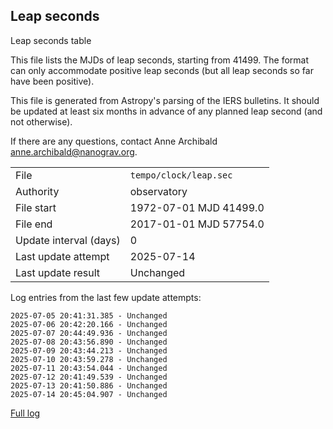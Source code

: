 
## Leap seconds

Leap seconds table

This file lists the MJDs of leap seconds, starting from 41499.
The format can only accommodate positive leap seconds (but all
leap seconds so far have been positive).

This file is generated from Astropy's parsing of the IERS
bulletins. It should be updated at least six months in advance
of any planned leap second (and not otherwise).

If there are any questions, contact Anne Archibald
<anne.archibald@nanograv.org>.

|     |     |
|:--- |:--- |
| File | `tempo/clock/leap.sec` |
| Authority | observatory |
| File start | 1972-07-01 MJD 41499.0 |
| File end | 2017-01-01 MJD 57754.0 |
| Update interval (days) | 0 |
| Last update attempt | 2025-07-14 |
| Last update result | Unchanged |

Log entries from the last few update attempts:
```
2025-07-05 20:41:31.385 - Unchanged
2025-07-06 20:42:20.166 - Unchanged
2025-07-07 20:44:49.936 - Unchanged
2025-07-08 20:43:56.890 - Unchanged
2025-07-09 20:43:44.213 - Unchanged
2025-07-10 20:43:59.278 - Unchanged
2025-07-11 20:43:54.044 - Unchanged
2025-07-12 20:41:49.539 - Unchanged
2025-07-13 20:41:50.886 - Unchanged
2025-07-14 20:45:04.907 - Unchanged
```
[Full log](https://raw.githubusercontent.com/ipta/pulsar-clock-corrections/main/log/tempo/clock/leap.sec.log)
